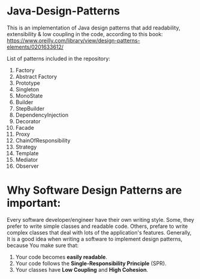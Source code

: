 # Java-Design-Patterns

This is an implementation of Java design patterns that add readability, extensibility & low coupling in the code, according to this book: https://www.oreilly.com/library/view/design-patterns-elements/0201633612/

List of patterns included in the repository:

1. Factory
1. Abstract Factory
1. Prototype
1. Singleton
1. MonoState
1. Builder
1. StepBuilder
1. DependencyInjection
1. Decorator
1. Facade
1. Proxy
1. ChainOfResponsibility
1. Strategy
1. Template
1. Mediator
1. Observer

# Why Software Design Patterns are important:

Every software developer/engineer have their own writing style. Some, they prefer to write simple classes and readable code. Others, prefare to write complex classes that deal with lots of the application's features. Generally, It is a good idea when writing a software to implement design patterns, because You make sure that:

1. Your code becomes **easily readable**.
1. Your code follows the **Single-Responsibility Principle** (SPR).
1. Your classes have **Low Coupling** and **High Cohesion**.

